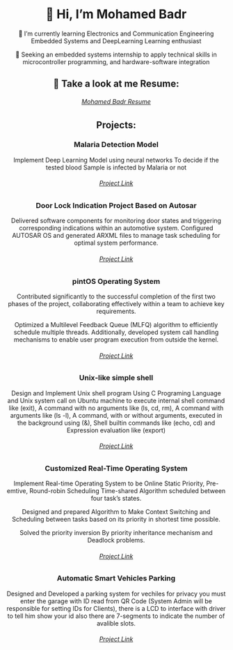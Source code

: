 <!---
- 👋 Hi, I’m MohamedBadr
- 👀 Embedded Systems and DeepLearning Learning enthusiast
- 🌱 I’m currently learning  Electronics and Communication Engineering 
- 💞️ Seeking an embedded systems internship to apply technical skills in microcontroller programming, and hardware-software integration
- 📫 How to reach me Gamil: badr89270@gmail.com
--->

<h1 align= "center"><b>👋 Hi, I’m Mohamed Badr </b></h1>


<p align="center">
📌 I’m currently learning  Electronics and Communication Engineering Embedded Systems and DeepLearning Learning enthusiast 
</p>
<p align="center">
📌 Seeking an embedded systems internship to apply technical skills in microcontroller programming, and hardware-software integration
</p>
<div align="center">
<h2 >👀 Take a look at me Resume:  </h2>
<h6> <a  href="https://drive.google.com/file/d/1kbc_AkydubgkVp03D9_bmsTmxDigwcZH/view?usp=sharing ">Mohamed Badr Resume</a> </h6>
</div> 


<div align="center" >
   <h2> Projects: </h2>

   <div>
      <h3>Malaria Detection Model </h3>
      <p>
Implement Deep Learning Model using neural networks To decide if the tested blood Sample is infected by Malaria or not
      </p>
      <h6><a href= "https://github.com/MohamedBadr552002/DeepLearning_For_computerVision/tree/main/3_Malaria_Detection"> Project Link </a> </h6>
   </div>
 
  <div> 
    <h3> Door Lock Indication Project Based on Autosar </h3>
    <p> 
    Delivered software components for monitoring door states and triggering corresponding indications within an automotive system.
    Configured AUTOSAR OS and generated ARXML files to manage task scheduling for optimal system performance.
    </p>
    <h6><a href= "https://github.com/MohamedBadr552002/AutoSar/tree/main/Projects/AUTOSAR_Door_Lock_Project"> Project Link </a> </h6>
  </div>

<div>
 <h3> pintOS Operating System </h3>
 <p>
  Contributed significantly to the successful completion of the first two phases of the project, collaborating effectively within a team to achieve key requirements.
  
  Optimized a Multilevel Feedback Queue (MLFQ) algorithm to efficiently schedule multiple threads. Additionally, developed system call handling mechanisms to enable user program execution from outside the kernel.
 </p>
  <h6><a href= "https://github.com/MohamedBadr552002/pintOS"> Project Link </a> </h6>
</div>

<div>
 <h3> Unix‑like simple shell </h3>
 <p>
 Design and Implement Unix shell program Using C Programing Language and Unix system call on Ubuntu machine to execute internal shell command like (exit), A command with no arguments like (ls, cd, rm), A command with arguments like (ls -l), A command, with or without arguments, executed in the background using (&), Shell builtin commands like (echo, cd) and Expression evaluation like (export)
 </p>
 <h6><a href= "https://github.com/MohamedBadr552002/Unix-simple-shell"> Project Link </a> </h6>
</div>

<div>
   <h3> Customized Real-Time Operating System</h3>
   <p>
   Implement Real-time Operating System to be Online Static Priority, Pre-emtive, Round-robin Scheduling Time-shared Algorithm scheduled between four task’s states.
    
   Designed and prepared Algorithm to Make Context Switching and Scheduling between tasks based on its priority in shortest time possible.

   Solved the priority inversion By priority inheritance mechanism and Deadlock problems.
    
   </p>
   <h6><a href= "https://github.com/MohamedBadr552002/Embedded-Systems/tree/main/MY_OWN_RTOS"> Project Link </a> </h6>
</div>

<div>
  <h3> Automatic Smart Vehicles Parking  </h3>
  <p>
    Designed and Developed a parking system for vechiles for privacy you must enter the garage with ID read from QR Code (System Admin will be responsible for setting IDs for Clients), there is a LCD to interface with driver to tell him show your id also there are 7-segments to indicate the number of avalible slots. 
   
  </p>
  <h6><a href= "https://github.com/MohamedBadr552002/Embedded-Systems/tree/main/Projects/Secondterm"> Project Link </a> </h6>

 
</div>

  
</div>



 
<!---

**🌱 Currently working on:**

<code><a href="https://www.python.org/" target="_blank"><img height="50" src="https://www.vectorlogo.zone/logos/python/python-ar21.svg"></a></code>



**💬 Ask me about:**

<code><a href="https:///" target="_blank"><img height="50" src="https://www.vectorlogo.zone/logos/linux/linux-ar21.svg"></a></code>
<code><a href="https://www.python.org/" target="_blank"><img height="50" src="https://www.vectorlogo.zone/logos/python/python-ar21.svg"></a></code>


**🌱 Looking forward to learn:**

<code><a href="https://www.javascript.com/" target="_blank"><img height="50" src="https://www.vectorlogo.zone/logos/javascript/javascript-ar21.svg"></a></code>
<code><a href="https://reactjs.org/" target="_blank"><img height="50" src="https://www.vectorlogo.zone/logos/reactjs/reactjs-ar21.svg"></a></code>
<code><a href="https://cloud.google.com/" target="_blank"><img height="50" src="https://www.vectorlogo.zone/logos/google_cloud/google_cloud-ar21.svg"></a></code>

<div align="center">

**📫 Reach me at:**<br>

[![Linkedin: Mohit Patil](https://img.shields.io/badge/-Mohitp98-blue?style=flat-square&logo=Linkedin&logoColor=white&link=https://www.linkedin.com/in/Mohitp98/)](https://www.linkedin.com/in/mp98/)
<a href="https://instagram.com/_mohitp_" target="_blank"><img src="https://img.shields.io/badge/@_mohitp98_-%23E4405F.svg?&style=flat-square&logo=instagram&logoColor=white" alt="Instagram"></a>
[![Twitter: Mohit Patil](https://img.shields.io/twitter/follow/MP_1298?style=social)](https://twitter.com/MP_1298)
[![GitHub: Mohit Patil](https://img.shields.io/github/followers/Mohitp98?label=Mohitp98&style=social)](https://github.com/Mohitp98)

<div align="center">

![visitors](https://visitor-badge.glitch.me/badge?page_id=Mohitp98.visitor-badge)

</div>  


⭐️ From [Mohitp98](https://github.com/Mohitp98)

--->

<!---
MohamedBadr552002/MohamedBadr552002 is a ✨ special ✨ repository because its `README.md` (this file) appears on your GitHub profile.
You can click the Preview link to take a look at your changes.
--->
